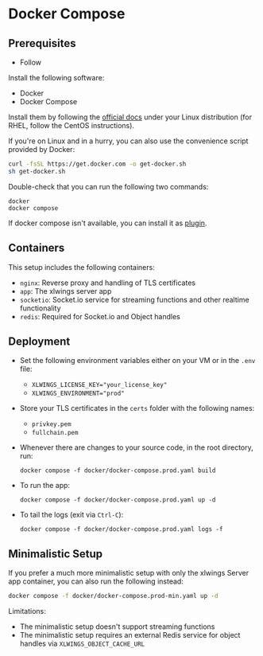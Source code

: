 # Docker Compose

## Prerequisites

- Follow [](repo_setup.md)

Install the following software:

- Docker
- Docker Compose

Install them by following the [official docs](https://docs.docker.com/engine/install/#server) under your Linux distribution (for RHEL, follow the CentOS instructions).

If you're on Linux and in a hurry, you can also use the convenience script provided by Docker:

```bash
curl -fsSL https://get.docker.com -o get-docker.sh
sh get-docker.sh
```

Double-check that you can run the following two commands:

```
docker
docker compose
```

If docker compose isn't available, you can install it as [plugin](https://docs.docker.com/compose/install/#scenario-two-install-the-compose-plugin).

## Containers

This setup includes the following containers:

- `nginx`: Reverse proxy and handling of TLS certificates
- `app`: The xlwings server app
- `socketio`: Socket.io service for streaming functions and other realtime functionality
- `redis`: Required for Socket.io and Object handles

## Deployment

- Set the following environment variables either on your VM or in the `.env` file:

  - `XLWINGS_LICENSE_KEY="your_license_key"`
  - `XLWINGS_ENVIRONMENT="prod"`

- Store your TLS certificates in the `certs` folder with the following names:

  - `privkey.pem`
  - `fullchain.pem`

- Whenever there are changes to your source code, in the root directory, run:

  ```
  docker compose -f docker/docker-compose.prod.yaml build
  ```

- To run the app:

  ```
  docker compose -f docker/docker-compose.prod.yaml up -d
  ```

- To tail the logs (exit via `Ctrl-C`):

  ```
  docker compose -f docker/docker-compose.prod.yaml logs -f
  ```

## Minimalistic Setup

If you prefer a much more minimalistic setup with only the xlwings Server app container, you can also run the following instead:

```bash
docker compose -f docker/docker-compose.prod-min.yaml up -d
```

Limitations:

- The minimalistic setup doesn't support streaming functions
- The minimalistic setup requires an external Redis service for object handles via `XLWINGS_OBJECT_CACHE_URL`
